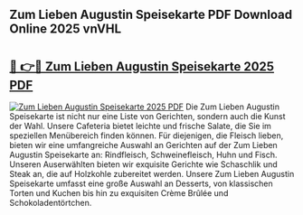 ## Zum Lieben Augustin Speisekarte PDF Download Online 2025 vnVHL

# <h2><a href="http://gccld4n.nevu.top/?p=Zum+Lieben+Augustin+Speisekarte">🔗 👉🔴 Zum Lieben Augustin Speisekarte 2025 PDF</a></h2>

[![Zum Lieben Augustin Speisekarte 2025 PDF](https://i.imgur.com/dBaPXMq.png)](http://gccld4n.nevu.top/?p=Zum+Lieben+Augustin+Speisekarte)
Die Zum Lieben Augustin Speisekarte ist nicht nur eine Liste von Gerichten, sondern auch die Kunst der Wahl. Unsere Cafeteria bietet leichte und frische Salate, die Sie im speziellen Menübereich finden können. Für diejenigen, die Fleisch lieben, bieten wir eine umfangreiche Auswahl an Gerichten auf der Zum Lieben Augustin Speisekarte an: Rindfleisch, Schweinefleisch, Huhn und Fisch. Unseren Auserwählten bieten wir exquisite Gerichte wie Schaschlik und Steak an, die auf Holzkohle zubereitet werden. Unsere Zum Lieben Augustin Speisekarte umfasst eine große Auswahl an Desserts, von klassischen Torten und Kuchen bis hin zu exquisiten Crème Brûlée und Schokoladentörtchen.
